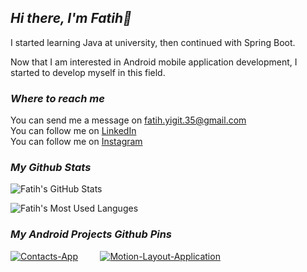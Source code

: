 
<h2><i>Hi there, I'm Fatih👋</i></h2>

<p>I started learning Java at university, then continued with Spring Boot.</p>

<p> Now that I am interested in Android mobile application development, I started to develop myself in this field.</p>

  
<h3><i>Where to reach me</i></h3>

You can send me a message on <a href="mailto:fatih.yigit.35@gmail.com">fatih.yigit.35@gmail.com</a><br />
You can follow me on  <a href="https://www.linkedin.com/in/fatihyigit35/">LinkedIn</a><br />
You can follow me on  <a href="https://www.instagram.com/fatih.yigit.35">Instagram</a>

<h3><i>My Github Stats</i></h3>
<p float="left">
<img src="https://github-readme-stats.vercel.app/api?username=FatihYigit35&card_width=450&show_icons=true&locale=en&theme=chartreuse-dark" alt="Fatih's GitHub Stats" />
  
<img src="https://github-readme-stats.vercel.app/api/top-langs?username=FatihYigit35&card_width=450&show_icons=true&locale=en&layout=compact&theme=chartreuse-dark" 
     alt="Fatih's Most Used Languges" />
     
<h3><i>My Android Projects Github Pins</i></h3>
     
[![Contacts-App](https://github-readme-stats.vercel.app/api/pin/?username=FatihYigit35&repo=Contacts-App&show_owner=true&theme=chartreuse-dark)](https://github.com/FatihYigit35/Contacts-App) &nbsp; &nbsp; &nbsp; &nbsp; [![Motion-Layout-Application](https://github-readme-stats.vercel.app/api/pin/?username=FatihYigit35&repo=Motion-Layout-Application&theme=chartreuse-dark)]([https://github.com/FatihYigit35/Contacts-App](https://github.com/FatihYigit35/Motion-Layout-Application))
  
